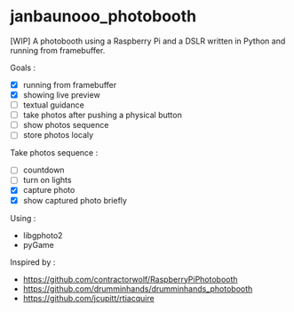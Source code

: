 # janbaunooo_photobooth
[WIP] A photobooth using a Raspberry Pi and a DSLR written in Python and running from framebuffer.

Goals :
- [x] running from framebuffer
- [x] showing live preview
- [ ] textual guidance
- [ ] take photos after pushing a physical button
- [ ] show photos sequence
- [ ] store photos localy

Take photos sequence :
- [ ] countdown
- [ ] turn on lights
- [x] capture photo
- [x] show captured photo briefly

Using :
- libgphoto2
- pyGame

Inspired by :
- https://github.com/contractorwolf/RaspberryPiPhotobooth
- https://github.com/drumminhands/drumminhands_photobooth
- https://github.com/jcupitt/rtiacquire
